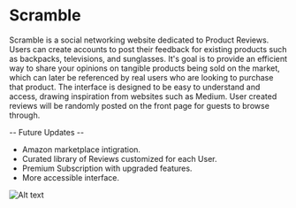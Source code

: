 # Scramble
  Scramble is a social networking website dedicated to Product Reviews. Users can create accounts to post their feedback for existing products such as backpacks, televisions, and sunglasses. It's goal is to provide an efficient way to share your opinions on tangible products being sold on the market, which can later be referenced by real users who are looking to purchase that product. 
  The interface is designed to be easy to understand and access, drawing inspiration from websites such as Medium. User created reviews will be randomly posted on the front page for guests to browse through. 
  
  -- Future Updates -- 
  - Amazon marketplace intigration.
  - Curated library of Reviews customized for each User.
  - Premium Subscription with upgraded features.
  - More accessible interface. 
 
![Alt text](https://i.imgur.com/gejDgJW.jpg "Optional title")
